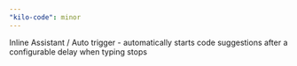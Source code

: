 ```yaml
---
"kilo-code": minor
---
```


Inline Assistant / Auto trigger - automatically starts code suggestions after a configurable delay when typing stops
